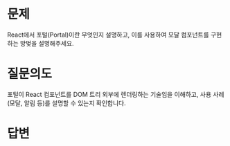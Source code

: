 # 문제
React에서 포털(Portal)이란 무엇인지 설명하고, 이를 사용하여 모달 컴포넌트를 구현하는 방벚을 설명해주세요.

# 질문의도
포털이 React 컴포넌트를 DOM 트리 외부에 렌더링하는 기술임을 이해하고, 사용 사례(모달, 알림 등)를 설명할 수 있는지 확인합니다.

# 답변